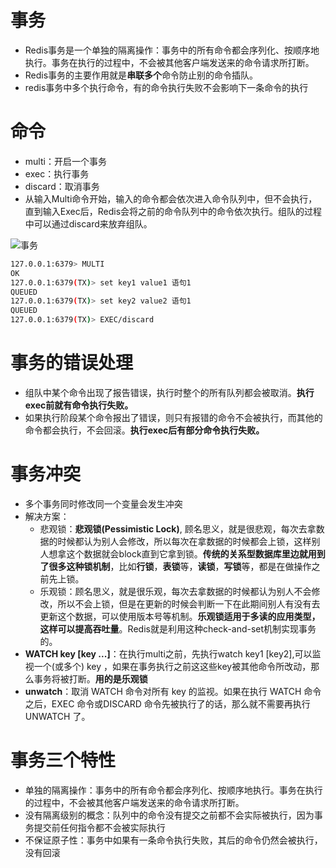 # 事务

+ Redis事务是一个单独的隔离操作：事务中的所有命令都会序列化、按顺序地执行。事务在执行的过程中，不会被其他客户端发送来的命令请求所打断。
+ Redis事务的主要作用就是**串联多个**命令防止别的命令插队。
+ redis事务中多个执行命令，有的命令执行失败不会影响下一条命令的执行

# 命令

+ multi：开启一个事务
+ exec：执行事务
+ discard：取消事务
+ 从输入Multi命令开始，输入的命令都会依次进入命令队列中，但不会执行，直到输入Exec后，Redis会将之前的命令队列中的命令依次执行。组队的过程中可以通过discard来放弃组队。 

![事务](G:\knowledge\数据库\Redis\image\事务.png)

```bash
127.0.0.1:6379> MULTI
OK
127.0.0.1:6379(TX)> set key1 value1 语句1
QUEUED
127.0.0.1:6379(TX)> set key2 value2 语句1
QUEUED
127.0.0.1:6379(TX)> EXEC/discard
```

# 事务的错误处理

+ 组队中某个命令出现了报告错误，执行时整个的所有队列都会被取消。**执行exec前就有命令执行失败。**
+ 如果执行阶段某个命令报出了错误，则只有报错的命令不会被执行，而其他的命令都会执行，不会回滚。**执行exec后有部分命令执行失败。**

# 事务冲突

+ 多个事务同时修改同一个变量会发生冲突
+ 解决方案：
  + 悲观锁：**悲观锁(Pessimistic Lock)**, 顾名思义，就是很悲观，每次去拿数据的时候都认为别人会修改，所以每次在拿数据的时候都会上锁，这样别人想拿这个数据就会block直到它拿到锁。**传统的关系型数据库里边就用到了很多这种锁机制**，比如**行锁**，**表锁**等，**读锁**，**写锁**等，都是在做操作之前先上锁。
  + 乐观锁：顾名思义，就是很乐观，每次去拿数据的时候都认为别人不会修改，所以不会上锁，但是在更新的时候会判断一下在此期间别人有没有去更新这个数据，可以使用版本号等机制。**乐观锁适用于多读的应用类型，这样可以提高吞吐量**。Redis就是利用这种check-and-set机制实现事务的。
+ **WATCH key [key ...]**：在执行multi之前，先执行watch key1 [key2],可以监视一个(或多个) key ，如果在事务执行之前这这些key被其他命令所改动，那么事务将被打断。**用的是乐观锁**
+ **unwatch**：取消 WATCH 命令对所有 key 的监视。如果在执行 WATCH 命令之后，EXEC 命令或DISCARD 命令先被执行了的话，那么就不需要再执行UNWATCH 了。

# 事务三个特性

+ 单独的隔离操作：事务中的所有命令都会序列化、按顺序地执行。事务在执行的过程中，不会被其他客户端发送来的命令请求所打断。 
+ 没有隔离级别的概念：队列中的命令没有提交之前都不会实际被执行，因为事务提交前任何指令都不会被实际执行
+ 不保证原子性：事务中如果有一条命令执行失败，其后的命令仍然会被执行，没有回滚 
